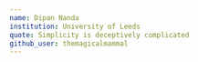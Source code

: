 ```yaml
---
name: Dipan Nanda
institution: University of Leeds
quote: Simplicity is deceptively complicated
github_user: themagicalmammal
---
```

